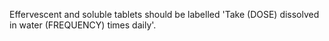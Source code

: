 Effervescent and soluble tablets should be labelled 'Take (DOSE) dissolved in water (FREQUENCY) times daily'.
